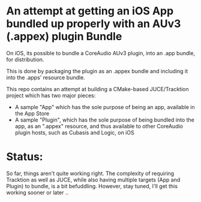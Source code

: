 # An attempt at getting an iOS App bundled up properly with an AUv3 (.appex) plugin Bundle


On iOS, its possible to bundle a CoreAudio AUv3 plugin, into an .app bundle, for distribution.  

This is done by packaging the plugin as an .appex bundle and including it into the .apps' resource bundle.

This repo contains an attempt at building a CMake-based JUCE/Tracktion project which has two major pieces:

* A sample "App" which has the sole purpose of being an app, available in the App Store
* A sample "Plugin", which has the sole purpose of being bundled into the app, as an ".appex" resource, and thus available to other CoreAudio plugin hosts, such as Cubasis and Logic, on iOS

# Status:

So far, things aren't quite working right.  The complexity of requiring Tracktion as well as JUCE, while also having multiple targets (App and Plugin) to bundle, is a bit befuddling.  However, stay tuned, I'll get this working sooner or later ..

